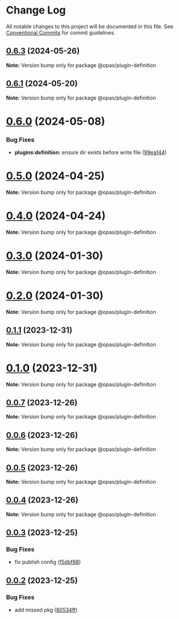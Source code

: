 # Change Log

All notable changes to this project will be documented in this file.
See [Conventional Commits](https://conventionalcommits.org) for commit guidelines.

## [0.6.3](https://github.com/kagawagao/opas/compare/v0.6.2...v0.6.3) (2024-05-26)

**Note:** Version bump only for package @opas/plugin-definition

## [0.6.1](https://github.com/kagawagao/opas/compare/v0.6.0...v0.6.1) (2024-05-20)

**Note:** Version bump only for package @opas/plugin-definition

# [0.6.0](https://github.com/kagawagao/opas/compare/v0.5.0...v0.6.0) (2024-05-08)

### Bug Fixes

- **plugins:definition:** ensure dir exists before write file ([99ea144](https://github.com/kagawagao/opas/commit/99ea144c596fb3db56892c38bb098435b2142a50))

# [0.5.0](https://github.com/kagawagao/opas/compare/v0.4.1...v0.5.0) (2024-04-25)

**Note:** Version bump only for package @opas/plugin-definition

# [0.4.0](https://github.com/kagawagao/opas/compare/v0.3.2...v0.4.0) (2024-04-24)

**Note:** Version bump only for package @opas/plugin-definition

# [0.3.0](https://github.com/kagawagao/opas/compare/v0.2.0...v0.3.0) (2024-01-30)

**Note:** Version bump only for package @opas/plugin-definition

# [0.2.0](https://github.com/kagawagao/opas/compare/v0.1.1...v0.2.0) (2024-01-30)

**Note:** Version bump only for package @opas/plugin-definition

## [0.1.1](https://github.com/kagawagao/opas/compare/v0.1.0...v0.1.1) (2023-12-31)

**Note:** Version bump only for package @opas/plugin-definition

# [0.1.0](https://github.com/kagawagao/opas/compare/v0.0.7...v0.1.0) (2023-12-31)

**Note:** Version bump only for package @opas/plugin-definition

## [0.0.7](https://github.com/kagawagao/opas/compare/v0.0.6...v0.0.7) (2023-12-26)

**Note:** Version bump only for package @opas/plugin-definition

## [0.0.6](https://github.com/kagawagao/opas/compare/v0.0.5...v0.0.6) (2023-12-26)

**Note:** Version bump only for package @opas/plugin-definition

## [0.0.5](https://github.com/kagawagao/opas/compare/v0.0.4...v0.0.5) (2023-12-26)

**Note:** Version bump only for package @opas/plugin-definition

## [0.0.4](https://github.com/kagawagao/opas/compare/v0.0.3...v0.0.4) (2023-12-26)

**Note:** Version bump only for package @opas/plugin-definition

## [0.0.3](https://github.com/kagawagao/opas/compare/v0.0.2...v0.0.3) (2023-12-25)

### Bug Fixes

- fix publish config ([f5dbf88](https://github.com/kagawagao/opas/commit/f5dbf88593ff09fc9c07837985d7d248b6235d63))

## [0.0.2](https://github.com/kagawagao/opas/compare/v0.0.1...v0.0.2) (2023-12-25)

### Bug Fixes

- add missed pkg ([80534ff](https://github.com/kagawagao/opas/commit/80534ff2b9895545257ee7260fca515c5ca44b43))
